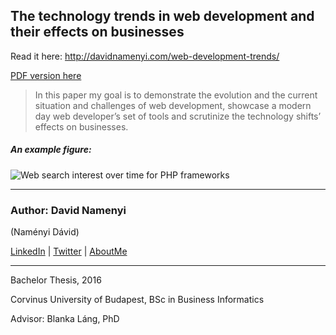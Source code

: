 ## The technology trends in web development and their effects on businesses

Read it here: http://davidnamenyi.com/web-development-trends/

[PDF version here](http://davidnamenyi.com/web-development-trends/Web_Development_Trends_David_Namenyi_2016.pdf)

> In this paper my goal is to demonstrate the evolution and the current situation and challenges of web development, showcase a modern day web developer’s set of tools and scrutinize the technology shifts’ effects on businesses.

##### An example figure:
![Web search interest over time for PHP frameworks](http://davidnamenyi.com/web-development-trends/images/image15.png)


---
### Author: David Namenyi 
(Naményi Dávid)

[LinkedIn](https://www.linkedin.com/in/namenyidavid) | [Twitter](https://twitter.com/NamenyiDavid) | [AboutMe](https://about.me/namenyidavid)

---

Bachelor Thesis, 2016

Corvinus University of Budapest, BSc in Business Informatics

Advisor: Blanka Láng, PhD
